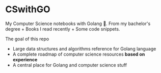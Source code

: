 # CSwithGO
My Computer Science notebooks with Golang 📝. From my bachelor's degree + Books I read recently + Some code snippets.

The goal of this repo

- Large data structures and algorithms reference for Golang language
- A complete roadmap of computer science resources **based on experience**
- A central place for Golang and computer science stuff
